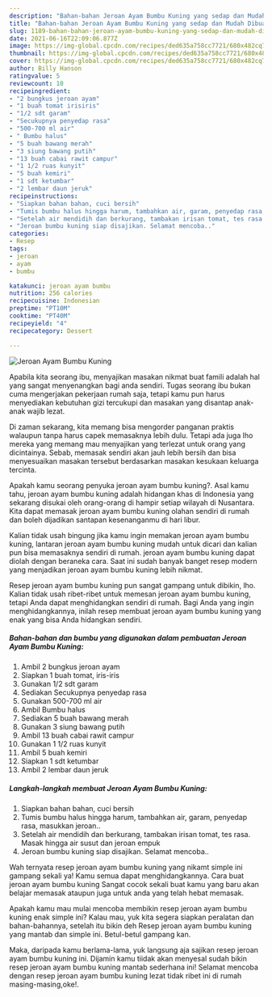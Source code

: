 ```yaml
---
description: "Bahan-bahan Jeroan Ayam Bumbu Kuning yang sedap dan Mudah Dibuat"
title: "Bahan-bahan Jeroan Ayam Bumbu Kuning yang sedap dan Mudah Dibuat"
slug: 1189-bahan-bahan-jeroan-ayam-bumbu-kuning-yang-sedap-dan-mudah-dibuat
date: 2021-06-16T22:09:06.877Z
image: https://img-global.cpcdn.com/recipes/ded635a758cc7721/680x482cq70/jeroan-ayam-bumbu-kuning-foto-resep-utama.jpg
thumbnail: https://img-global.cpcdn.com/recipes/ded635a758cc7721/680x482cq70/jeroan-ayam-bumbu-kuning-foto-resep-utama.jpg
cover: https://img-global.cpcdn.com/recipes/ded635a758cc7721/680x482cq70/jeroan-ayam-bumbu-kuning-foto-resep-utama.jpg
author: Billy Hanson
ratingvalue: 5
reviewcount: 10
recipeingredient:
- "2 bungkus jeroan ayam"
- "1 buah tomat irisiris"
- "1/2 sdt garam"
- "Secukupnya penyedap rasa"
- "500-700 ml air"
- " Bumbu halus"
- "5 buah bawang merah"
- "3 siung bawang putih"
- "13 buah cabai rawit campur"
- "1 1/2 ruas kunyit"
- "5 buah kemiri"
- "1 sdt ketumbar"
- "2 lembar daun jeruk"
recipeinstructions:
- "Siapkan bahan bahan, cuci bersih"
- "Tumis bumbu halus hingga harum, tambahkan air, garam, penyedap rasa, masukkan jeroan.."
- "Setelah air mendidih dan berkurang, tambakan irisan tomat, tes rasa. Masak hingga air susut dan jeroan empuk"
- "Jeroan bumbu kuning siap disajikan. Selamat mencoba.."
categories:
- Resep
tags:
- jeroan
- ayam
- bumbu

katakunci: jeroan ayam bumbu 
nutrition: 256 calories
recipecuisine: Indonesian
preptime: "PT10M"
cooktime: "PT40M"
recipeyield: "4"
recipecategory: Dessert

---
```



![Jeroan Ayam Bumbu Kuning](https://img-global.cpcdn.com/recipes/ded635a758cc7721/680x482cq70/jeroan-ayam-bumbu-kuning-foto-resep-utama.jpg)

Apabila kita seorang ibu, menyajikan masakan nikmat buat famili adalah hal yang sangat menyenangkan bagi anda sendiri. Tugas seorang ibu bukan cuma mengerjakan pekerjaan rumah saja, tetapi kamu pun harus menyediakan kebutuhan gizi tercukupi dan masakan yang disantap anak-anak wajib lezat.

Di zaman  sekarang, kita memang bisa mengorder panganan praktis walaupun tanpa harus capek memasaknya lebih dulu. Tetapi ada juga lho mereka yang memang mau menyajikan yang terlezat untuk orang yang dicintainya. Sebab, memasak sendiri akan jauh lebih bersih dan bisa menyesuaikan masakan tersebut berdasarkan masakan kesukaan keluarga tercinta. 



Apakah kamu seorang penyuka jeroan ayam bumbu kuning?. Asal kamu tahu, jeroan ayam bumbu kuning adalah hidangan khas di Indonesia yang sekarang disukai oleh orang-orang di hampir setiap wilayah di Nusantara. Kita dapat memasak jeroan ayam bumbu kuning olahan sendiri di rumah dan boleh dijadikan santapan kesenanganmu di hari libur.

Kalian tidak usah bingung jika kamu ingin memakan jeroan ayam bumbu kuning, lantaran jeroan ayam bumbu kuning mudah untuk dicari dan kalian pun bisa memasaknya sendiri di rumah. jeroan ayam bumbu kuning dapat diolah dengan beraneka cara. Saat ini sudah banyak banget resep modern yang menjadikan jeroan ayam bumbu kuning lebih nikmat.

Resep jeroan ayam bumbu kuning pun sangat gampang untuk dibikin, lho. Kalian tidak usah ribet-ribet untuk memesan jeroan ayam bumbu kuning, tetapi Anda dapat menghidangkan sendiri di rumah. Bagi Anda yang ingin menghidangkannya, inilah resep membuat jeroan ayam bumbu kuning yang enak yang bisa Anda hidangkan sendiri.

<!--inarticleads1-->

##### Bahan-bahan dan bumbu yang digunakan dalam pembuatan Jeroan Ayam Bumbu Kuning:

1. Ambil 2 bungkus jeroan ayam
1. Siapkan 1 buah tomat, iris-iris
1. Gunakan 1/2 sdt garam
1. Sediakan Secukupnya penyedap rasa
1. Gunakan 500-700 ml air
1. Ambil  Bumbu halus
1. Sediakan 5 buah bawang merah
1. Gunakan 3 siung bawang putih
1. Ambil 13 buah cabai rawit campur
1. Gunakan 1 1/2 ruas kunyit
1. Ambil 5 buah kemiri
1. Siapkan 1 sdt ketumbar
1. Ambil 2 lembar daun jeruk




<!--inarticleads2-->

##### Langkah-langkah membuat Jeroan Ayam Bumbu Kuning:

1. Siapkan bahan bahan, cuci bersih
1. Tumis bumbu halus hingga harum, tambahkan air, garam, penyedap rasa, masukkan jeroan..
1. Setelah air mendidih dan berkurang, tambakan irisan tomat, tes rasa. Masak hingga air susut dan jeroan empuk
1. Jeroan bumbu kuning siap disajikan. Selamat mencoba..




Wah ternyata resep jeroan ayam bumbu kuning yang nikamt simple ini gampang sekali ya! Kamu semua dapat menghidangkannya. Cara buat jeroan ayam bumbu kuning Sangat cocok sekali buat kamu yang baru akan belajar memasak ataupun juga untuk anda yang telah hebat memasak.

Apakah kamu mau mulai mencoba membikin resep jeroan ayam bumbu kuning enak simple ini? Kalau mau, yuk kita segera siapkan peralatan dan bahan-bahannya, setelah itu bikin deh Resep jeroan ayam bumbu kuning yang mantab dan simple ini. Betul-betul gampang kan. 

Maka, daripada kamu berlama-lama, yuk langsung aja sajikan resep jeroan ayam bumbu kuning ini. Dijamin kamu tiidak akan menyesal sudah bikin resep jeroan ayam bumbu kuning mantab sederhana ini! Selamat mencoba dengan resep jeroan ayam bumbu kuning lezat tidak ribet ini di rumah masing-masing,oke!.

